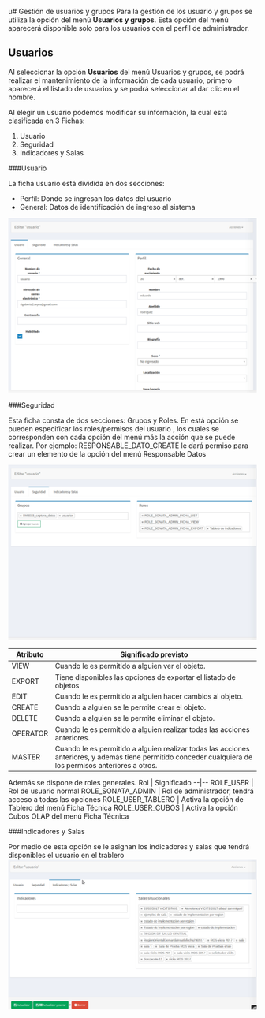 u# Gestión de usuarios y grupos
Para la gestión de los usuario y grupos se utiliza la opción del menú **Usuarios y grupos**. Esta opción del menú aparecerá disponible solo para los usuarios con el perfil de administrador.

## Usuarios
Al seleccionar la opción **Usuarios** del menú Usuarios y grupos, se podrá realizar el mantenimiento de la información 
de cada usuario, primero aparecerá el listado de usuarios y se podrá seleccionar al dar clic en el nombre.

Al elegir un usuario podemos modificar su información, la cual está clasificada en 3 Fichas:

1. Usuario
1. Seguridad
1. Indicadores y Salas

###Usuario

La ficha usuario está dividida en dos secciones:

- Perfil: Donde se ingresan los datos del usuario
- General: Datos de identificación de ingreso al sistema

![Usuario](images/usuario1.gif)

###Seguridad

Esta ficha consta de dos secciones: Grupos y Roles.
En está opción se pueden especificar los roles/permisos del usuario , los cuales se corresponden con cada opción del menú más la acción que se puede realizar.
Por ejemplo: RESPONSABLE_DATO_CREATE le dará permiso para crear un elemento de la opción del menú Responsable Datos

![Usuario - Administración](images/usuario_seguridad.gif)

Atributo |	Significado previsto
--|--
VIEW 	| Cuando le es permitido a alguien ver el objeto.
EXPORT 	| Tiene disponibles las opciones de exportar el listado de objetos
EDIT 	| Cuando le es permitido a alguien hacer cambios al objeto.
CREATE 	| Cuando a alguien se le permite crear el objeto.
DELETE 	| Cuando a alguien se le permite eliminar el objeto.
OPERATOR | Cuando le es permitido a alguien realizar todas las acciones anteriores.
MASTER 	| Cuando le es permitido a alguien realizar todas las acciones anteriores, y además tiene permitido conceder cualquiera de los permisos anteriores a otros.

Además se dispone de roles generales.
Rol  | Significado
--|--
ROLE_USER | Rol de usuario normal
ROLE_SONATA_ADMIN | Rol de administrador, tendrá acceso a todas las opciones
ROLE_USER_TABLERO | Activa la opción de Tablero del menú Ficha Técnica
ROLE_USER_CUBOS | Activa la opción Cubos OLAP del menú Ficha Técnica


###Indicadores y Salas

Por medio de esta opción se le asignan los indicadores y salas que tendrá disponibles el usuario en el trablero
![Usuario - Indicadores y Salas](images/usuario_indicadores_salas.gif)